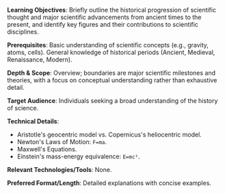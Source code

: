 **Learning Objectives**: Briefly outline the historical progression of scientific thought and major scientific advancements from ancient times to the present, and identify key figures and their contributions to scientific disciplines.

**Prerequisites**: Basic understanding of scientific concepts (e.g., gravity, atoms, cells). General knowledge of historical periods (Ancient, Medieval, Renaissance, Modern).

**Depth & Scope**: Overview; boundaries are major scientific milestones and theories, with a focus on conceptual understanding rather than exhaustive detail.

**Target Audience**: Individuals seeking a broad understanding of the history of science.

**Technical Details**:
*   Aristotle's geocentric model vs. Copernicus's heliocentric model.
*   Newton's Laws of Motion: `F=ma`.
*   Maxwell's Equations.
*   Einstein's mass-energy equivalence: `E=mc²`.

**Relevant Technologies/Tools**: None.

**Preferred Format/Length**: Detailed explanations with concise examples.
